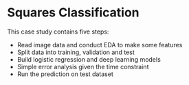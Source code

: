 # Squares Classification

This case study contains five steps:

* Read image data and conduct EDA to make some features
* Split data into training, validation and test
* Build logistic regression and deep learning models
* Simple error analysis given the time constraint
* Run the prediction on test dataset
